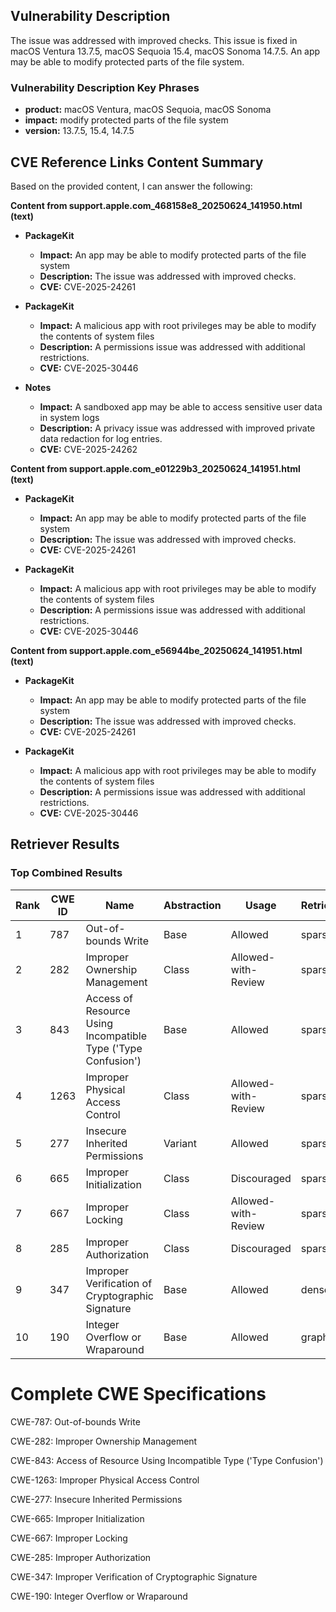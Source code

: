 ## Vulnerability Description
The issue was addressed with improved checks. This issue is fixed in macOS Ventura 13.7.5, macOS Sequoia 15.4, macOS Sonoma 14.7.5. An app may be able to modify protected parts of the file system.

### Vulnerability Description Key Phrases
- **product:** macOS Ventura, macOS Sequoia, macOS Sonoma
- **impact:** modify protected parts of the file system
- **version:** 13.7.5, 15.4, 14.7.5

## CVE Reference Links Content Summary
Based on the provided content, I can answer the following:

**Content from support.apple.com_468158e8_20250624_141950.html (text)**

*   **PackageKit**

    *   **Impact:** An app may be able to modify protected parts of the file system
    *   **Description:** The issue was addressed with improved checks.
    *   **CVE:** CVE-2025-24261
*   **PackageKit**
    *   **Impact:** A malicious app with root privileges may be able to modify the contents of system files
    *   **Description:** A permissions issue was addressed with additional restrictions.
    *   **CVE:** CVE-2025-30446
*   **Notes**
    *   **Impact:** A sandboxed app may be able to access sensitive user data in system logs
    *   **Description:** A privacy issue was addressed with improved private data redaction for log entries.
    *   **CVE:** CVE-2025-24262

**Content from support.apple.com_e01229b3_20250624_141951.html (text)**

*   **PackageKit**

    *   **Impact:** An app may be able to modify protected parts of the file system
    *   **Description:** The issue was addressed with improved checks.
    *   **CVE:** CVE-2025-24261
*   **PackageKit**
    *   **Impact:** A malicious app with root privileges may be able to modify the contents of system files
    *   **Description:** A permissions issue was addressed with additional restrictions.
    *   **CVE:** CVE-2025-30446

**Content from support.apple.com_e56944be_20250624_141951.html (text)**

*   **PackageKit**

    *   **Impact:** An app may be able to modify protected parts of the file system
    *   **Description:** The issue was addressed with improved checks.
    *   **CVE:** CVE-2025-24261
*   **PackageKit**
    *   **Impact:** A malicious app with root privileges may be able to modify the contents of system files
    *   **Description:** A permissions issue was addressed with additional restrictions.
    *   **CVE:** CVE-2025-30446

## Retriever Results

### Top Combined Results

| Rank | CWE ID | Name | Abstraction | Usage  | Retrievers | Individual Scores |
|------|--------|------|-------------|-------|------------|-------------------|
| 1 | 787 | Out-of-bounds Write | Base | Allowed | sparse | 0.090 |
| 2 | 282 | Improper Ownership Management | Class | Allowed-with-Review | sparse | 0.085 |
| 3 | 843 | Access of Resource Using Incompatible Type ('Type Confusion') | Base | Allowed | sparse | 0.084 |
| 4 | 1263 | Improper Physical Access Control | Class | Allowed-with-Review | sparse | 0.080 |
| 5 | 277 | Insecure Inherited Permissions | Variant | Allowed | sparse | 0.080 |
| 6 | 665 | Improper Initialization | Class | Discouraged | sparse | 0.079 |
| 7 | 667 | Improper Locking | Class | Allowed-with-Review | sparse | 0.078 |
| 8 | 285 | Improper Authorization | Class | Discouraged | sparse | 0.076 |
| 9 | 347 | Improper Verification of Cryptographic Signature | Base | Allowed | dense | 0.491 |
| 10 | 190 | Integer Overflow or Wraparound | Base | Allowed | graph | 0.002 |



# Complete CWE Specifications

CWE-787: Out-of-bounds Write

CWE-282: Improper Ownership Management

CWE-843: Access of Resource Using Incompatible Type ('Type Confusion')

CWE-1263: Improper Physical Access Control

CWE-277: Insecure Inherited Permissions

CWE-665: Improper Initialization

CWE-667: Improper Locking

CWE-285: Improper Authorization

CWE-347: Improper Verification of Cryptographic Signature

CWE-190: Integer Overflow or Wraparound